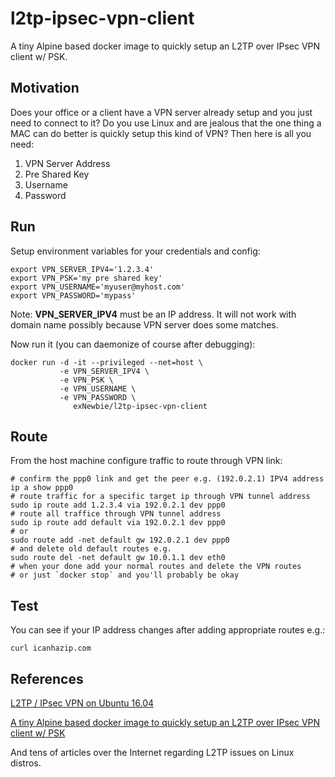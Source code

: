 l2tp-ipsec-vpn-client
===
A tiny Alpine based docker image to quickly setup an L2TP over IPsec VPN client w/ PSK.

## Motivation
Does your office or a client have a VPN server already setup and you
just need to connect to it? Do you use Linux and are jealous that the
one thing a MAC can do better is quickly setup this kind of VPN? Then
here is all you need:

1. VPN Server Address
2. Pre Shared Key
3. Username
4. Password

## Run
Setup environment variables for your credentials and config:

    export VPN_SERVER_IPV4='1.2.3.4'
    export VPN_PSK='my pre shared key'
    export VPN_USERNAME='myuser@myhost.com'
    export VPN_PASSWORD='mypass'

Note: **VPN_SERVER_IPV4** must be an IP address. It will not work with domain name possibly because VPN server does some matches.

Now run it (you can daemonize of course after debugging):

    docker run -d -it --privileged --net=host \
               -e VPN_SERVER_IPV4 \
               -e VPN_PSK \
               -e VPN_USERNAME \
               -e VPN_PASSWORD \
                  exNewbie/l2tp-ipsec-vpn-client

## Route
From the host machine configure traffic to route through VPN link:

    # confirm the ppp0 link and get the peer e.g. (192.0.2.1) IPV4 address
    ip a show ppp0
    # route traffic for a specific target ip through VPN tunnel address
    sudo ip route add 1.2.3.4 via 192.0.2.1 dev ppp0
    # route all traffice through VPN tunnel address
    sudo ip route add default via 192.0.2.1 dev ppp0
    # or
    sudo route add -net default gw 192.0.2.1 dev ppp0
    # and delete old default routes e.g.
    sudo route del -net default gw 10.0.1.1 dev eth0
    # when your done add your normal routes and delete the VPN routes
    # or just `docker stop` and you'll probably be okay

## Test
You can see if your IP address changes after adding appropriate routes e.g.:

    curl icanhazip.com

## References
[L2TP / IPsec VPN on Ubuntu 16.04](http://www.jasonernst.com/2016/06/21/l2tp-ipsec-vpn-on-ubuntu-16-04/)

[A tiny Alpine based docker image to quickly setup an L2TP over IPsec VPN client w/ PSK](https://github.com/ubergarm/l2tp-ipsec-vpn-client)

And tens of articles over the Internet regarding L2TP issues on Linux distros.
